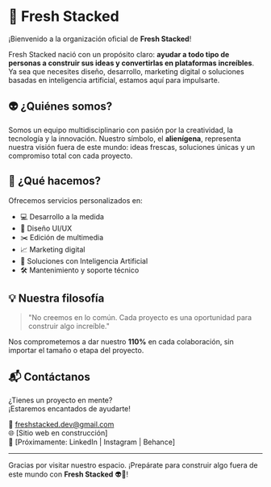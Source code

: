 # 🚀 Fresh Stacked

¡Bienvenido a la organización oficial de **Fresh Stacked**!

Fresh Stacked nació con un propósito claro: **ayudar a todo tipo de personas a construir sus ideas y convertirlas en plataformas increíbles**. Ya sea que necesites diseño, desarrollo, marketing digital o soluciones basadas en inteligencia artificial, estamos aquí para impulsarte.

## 👽 ¿Quiénes somos?

Somos un equipo multidisciplinario con pasión por la creatividad, la tecnología y la innovación. Nuestro símbolo, el **alienígena**, representa nuestra visión fuera de este mundo: ideas frescas, soluciones únicas y un compromiso total con cada proyecto.

## 🧩 ¿Qué hacemos?

Ofrecemos servicios personalizados en:

- 💻 Desarrollo a la medida  
- 🎨 Diseño UI/UX  
- ✂️ Edición de multimedia  
- 📈 Marketing digital  
- 🧠 Soluciones con Inteligencia Artificial  
- 🛠️ Mantenimiento y soporte técnico  

## 💡 Nuestra filosofía

> "No creemos en lo común. Cada proyecto es una oportunidad para construir algo increíble."

Nos comprometemos a dar nuestro **110%** en cada colaboración, sin importar el tamaño o etapa del proyecto.

## 📬 Contáctanos

¿Tienes un proyecto en mente?  
¡Estaremos encantados de ayudarte!

📨 [freshstacked.dev@gmail.com](mailto:freshstacked.dev@gmail.com)  
🌐 [Sitio web en construcción]  
🔗 [Próximamente: LinkedIn | Instagram | Behance]

---

Gracias por visitar nuestro espacio. ¡Prepárate para construir algo fuera de este mundo con **Fresh Stacked** 👽🚀!
